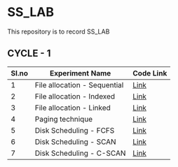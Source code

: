# SS_LAB
This repository is to record SS_LAB

## CYCLE - 1
|SI.no | Experiment Name | Code Link |
|---|-----|----|
| 1 | File allocation - Sequential| [Link](https://github.com/edwineas/SS_LAB/blob/main/exp1_1.c) |
| 2 | File allocation - Indexed | [Link](exp_1/) |
| 3 | File allocation - Linked | [Link](exp_1/) |
| 4 | Paging technique | [Link](https://github.com/edwineas/SS_LAB/blob/main/exp2.c) |
| 5 | Disk Scheduling - FCFS | [Link](Exp_1/) |
| 6 | Disk Scheduling - SCAN | [Link](Exp_1/) |
| 7 | Disk Scheduling - C-SCAN | [Link](Exp_1/) |

